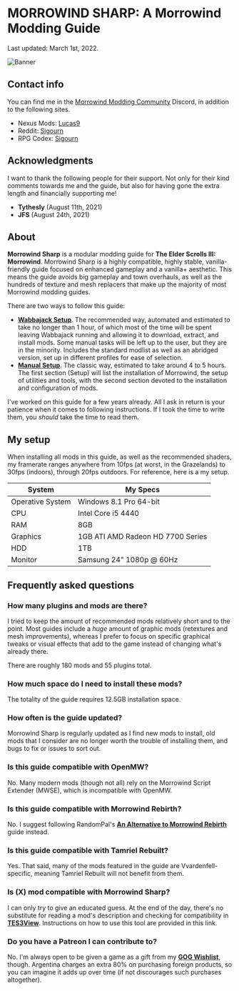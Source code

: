 # MORROWIND SHARP: A Morrowind Modding Guide

Last updated: March 1st, 2022.

![Banner](https://raw.githubusercontent.com/Sigourn/morrowind-sharp/master/Main%20Banner.jpg)

## Contact info

You can find me in the [Morrowind Modding Community](https://discord.me/mwmods) Discord, in addition to the following sites.

- Nexus Mods: [Lucas9](https://www.nexusmods.com/morrowind/users/14600469)
- Reddit: [Sigourn](https://www.reddit.com/user/Sigourn)
- RPG Codex: [Sigourn](https://rpgcodex.net/forums/index.php?members/sigourn.21476/)

## Acknowledgments

I want to thank the following people for their support. Not only for their kind comments towards me and the guide, but also for having gone the extra length and financially supporting me!

- **Tythesly** (August 11th, 2021)
- **JFS** (August 24th, 2021)

## About

**Morrowind Sharp** is a modular modding guide for **The Elder Scrolls III: Morrowind**. Morrowind Sharp is a highly compatible, highly stable, vanilla-friendly guide focused on enhanced gameplay and a vanilla+ aesthetic. This means the guide avoids big gameplay and town overhauls, as well as the hundreds of texture and mesh replacers that make up the majority of most Morrowind modding guides.

There are two ways to follow this guide:

- [**Wabbajack Setup**](https://github.com/Sigourn/morrowind-sharp/blob/master/wjsetup.md). The recommended way, automated and estimated to take no longer than 1 hour, of which most of the time will be spent leaving Wabbajack running and allowing it to download, extract, and install mods. Some manual tasks will be left up to the user, but they are in the minority. Includes the standard modlist as well as an abridged version, set up in different profiles for ease of selection.
- [**Manual Setup**](https://github.com/Sigourn/morrowind-sharp/blob/master/setup.md). The classic way, estimated to take around 4 to 5 hours. The first section (Setup) will list the installation of Morrowind, the setup of utilities and tools, with the second section devoted to the installation and configuration of mods.

I've worked on this guide for a few years already. All I ask in return is your patience when it comes to following instructions. If I took the time to write them, you *should* take the time to read them.

## My setup

When installing all mods in this guide, as well as the recommended shaders, my framerate ranges anywhere from 10fps (at worst, in the Grazelands) to 30fps (indoors), through 20fps outdoors. For reference, here is a my setup.

System | My Specs
------------ | -------------
Operative System | Windows 8.1 Pro 64-bit
CPU | Intel Core i5 4440
RAM | 8GB
Graphics | 1GB ATI AMD Radeon HD 7700 Series
HDD | 1TB
Monitor | Samsung 24" 1080p @ 60Hz

## Frequently asked questions

### How many plugins and mods are there?

I tried to keep the amount of recommended mods relatively short and to the point. Most guides include a *huge* amount of graphic mods (retextures and mesh improvements), whereas I prefer to focus on specific graphical tweaks or visual effects that add to the game instead of changing what's already there.

There are roughly 180 mods and 55 plugins total.

### How much space do I need to install these mods?

The totality of the guide requires 12.5GB installation space.

### How often is the guide updated?

Morrowind Sharp is regularly updated as I find new mods to install, old mods that I consider are no longer worth the trouble of installing them, and bugs to fix or issues to sort out.

### Is this guide compatible with OpenMW?

No. Many modern mods (though not all) rely on the Morrowind Script Extender (MWSE), which is incompatible with OpenMW.

### Is this guide compatible with Morrowind Rebirth?

No. I suggest following RandomPal's [**An Alternative to Morrowind Rebirth**](https://www.nexusmods.com/morrowind/mods/48812) guide instead.

### Is this guide compatible with Tamriel Rebuilt?

Yes. That said, many of the mods featured in the guide are Vvardenfell-specific, meaning Tamriel Rebuilt will not benefit from them.

### Is (X) mod compatible with Morrowind Sharp?

I can only try to give an educated guess. At the end of the day, there's no substitute for reading a mod's description and checking for compatibility in [**TES3View**](https://github.com/Sigourn/morrowind-sharp/blob/master/tools.md#checking-for-conflicts). Instructions on how to use this tool are provided in this link.

### Do you have a Patreon I can contribute to?

No. I'm always open to be given a game as a gift from my [**GOG Wishlist**](https://www.gog.com/u/Lucas9/wishlist), though. Argentina charges an extra 80% on purchasing foreign products, so you can imagine it adds up over time (if not discourages such purchases altogether).
